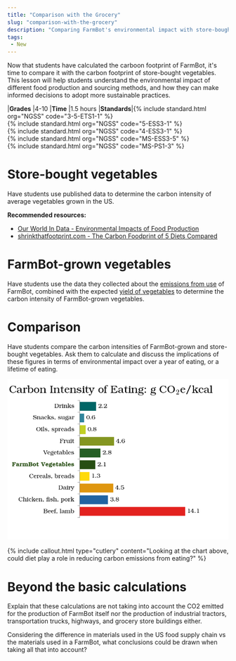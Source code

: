 ```yaml
---
title: "Comparison with the Grocery"
slug: "comparison-with-the-grocery"
description: "Comparing FarmBot's environmental impact with store-bought veggies"
tags:
 - New
---
```


Now that students have calculated the carboon footprint of FarmBot, it's time to compare it with the carbon footprint of store-bought vegetables. This lesson will help students understand the environmental impact of different food production and sourcing methods, and how they can make informed decisions to adopt more sustainable practices.

|**Grades**   |4-10
|**Time**     |1.5 hours
|**Standards**|{% include standard.html org="NGSS" code="3-5-ETS1-1" %}<br>{% include standard.html org="NGSS" code="5-ESS3-1" %}<br>{% include standard.html org="NGSS" code="4-ESS3-1" %}<br>{% include standard.html org="NGSS" code="MS-ESS3-5" %}<br>{% include standard.html org="NGSS" code="MS-PS1-3" %}

# Store-bought vegetables

Have students use published data to determine the carbon intensity of average vegetables grown in the US.

**Recommended resources:**

- [Our World In Data - Environmental Impacts of Food Production
](https://ourworldindata.org/environmental-impacts-of-food)
- [shrinkthatfootprint.com - The Carbon Foodprint of 5 Diets Compared](https://shrinkthatfootprint.com/food-carbon-footprint-diet)

# FarmBot-grown vegetables

Have students use the data they collected about the [emissions from use](emissions-from-use.md) of FarmBot, combined with the expected [yield of vegetables](https://yield.farm.bot/) to determine the carbon intensity of FarmBot-grown vegetables.

# Comparison

Have students compare the carbon intensities of FarmBot-grown and store-bought vegetables. Ask them to calculate and discuss the implications of these figures in terms of environmental impact over a year of eating, or a lifetime of eating.

![FarmBot grown vegetables carbon intensity](_images/farmbot_footprint.png)

{%
include callout.html
type="cutlery"
content="Looking at the chart above, could diet play a role in reducing carbon emissions from eating?"
%}

# Beyond the basic calculations

Explain that these calculations are not taking into account the CO2 emitted for the production of FarmBot itself nor the production of industrial tractors, transportation trucks, highways, and grocery store buildings either.

Considering the difference in materials used in the US food supply chain vs the materials used in a FarmBot, what conclusions could be drawn when taking all that into account?
